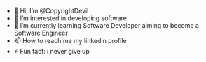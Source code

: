 - 👋 Hi, I’m @CopyrightDevil
- 👀 I’m interested in developing software
- 🌱 I’m currently learning Software Developer aiming to become a Software Engineer
- 📫 How to reach me my linkedin profile
- ⚡ Fun fact: i never give up 

<!---
CopyrightDevil/CopyrightDevil is a ✨ special ✨ repository because its `README.md` (this file) appears on your GitHub profile.
You can click the Preview link to take a look at your changes.
--->
